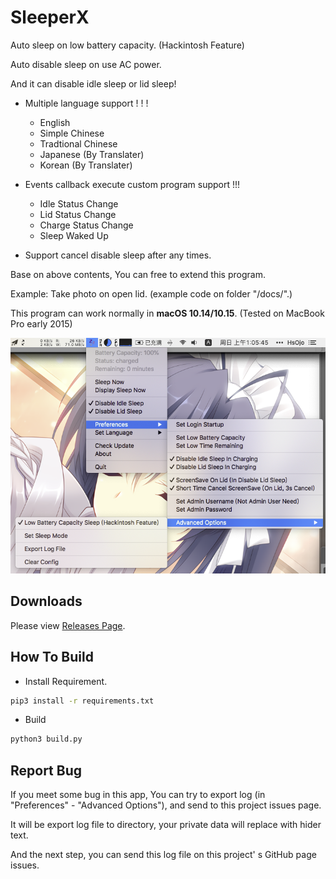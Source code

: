 # SleeperX

Auto sleep on low battery capacity. (Hackintosh Feature)

Auto disable sleep on use AC power.

And it can disable idle sleep or lid sleep!

* Multiple language support ! ! !
  * English
  * Simple Chinese
  * Tradtional Chinese
  * Japanese (By Translater)
  * Korean (By Translater)

* Events callback execute custom program support !!!
  * Idle Status Change
  * Lid Status Change
  * Charge Status Change
  * Sleep Waked Up

* Support cancel disable sleep after any times.

Base on above contents, You can free to extend this program.

Example: Take photo on open lid. (example code on folder "/docs/".)

This program can work normally in **macOS 10.14/10.15**. (Tested on MacBook Pro early 2015)

![Thumbnail](docs/img/thumbnail_en.png)

## Downloads

Please view [Releases Page](../../releases).

## How To Build

* Install Requirement.

```bash
pip3 install -r requirements.txt
```

* Build

```bash
python3 build.py
```

## Report Bug

If you meet some bug in this app, You can try to export log (in "Preferences" - "Advanced Options"), and send to this project issues page.

It will be export log file to directory, your private data will replace with hider text.

And the next step, you can send this log file on this project' s GitHub page issues.
